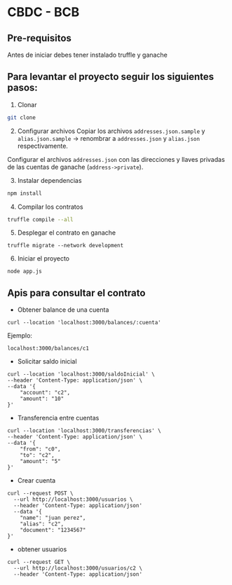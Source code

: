 # CBDC - BCB

## Pre-requisitos 

Antes de iniciar debes tener instalado truffle y ganache

## Para levantar el proyecto seguir los siguientes pasos:

1. Clonar
```sh
git clone 
```

2. Configurar archivos
Copiar los archivos `addresses.json.sample` y `alias.json.sample` -> renombrar a `addresses.json` y `alias.json` respectivamente.

Configurar el archivos `addresses.json` con las direcciones y llaves privadas de las cuentas de ganache (`address->private`).

3. Instalar dependencias
```sh
npm install
```

4. Compilar los contratos
```sh
truffle compile --all
```

5. Desplegar el contrato en ganache
```
truffle migrate --network development
```

6. Iniciar el proyecto 
```
node app.js
```

## Apis para consultar el contrato
* Obtener balance de una cuenta
```
curl --location 'localhost:3000/balances/:cuenta'
```
Ejemplo:
```
localhost:3000/balances/c1
```

* Solicitar saldo inicial
```
curl --location 'localhost:3000/saldoInicial' \
--header 'Content-Type: application/json' \
--data '{
    "account": "c2",
    "amount": "10"
}'
```

* Transferencia entre cuentas
```
curl --location 'localhost:3000/transferencias' \
--header 'Content-Type: application/json' \
--data '{
    "from": "c0",
    "to": "c2",
    "amount": "5"
}'
```

* Crear cuenta
```
curl --request POST \
  --url http://localhost:3000/usuarios \
  --header 'Content-Type: application/json'
  --data '{
	"name": "juan perez",
	"alias": "c2",
	"document": "1234567"
}'
```

* obtener usuarios
```
curl --request GET \
  --url http://localhost:3000/usuarios/c2 \
  --header 'Content-Type: application/json'
```